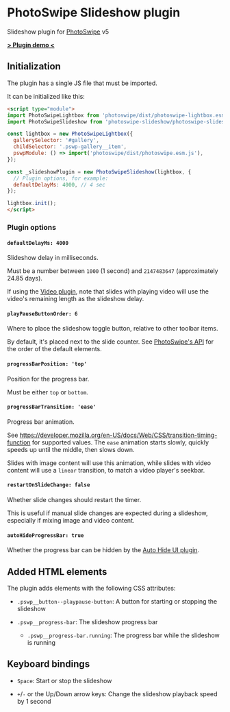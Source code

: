 # PhotoSwipe Slideshow plugin

Slideshow plugin for [PhotoSwipe](https://photoswipe.com/) v5

**[> Plugin demo <](https://codepen.io/dpet23/pen/dywPbGy)**

## Initialization

The plugin has a single JS file that must be imported.

It can be initialized like this:

```html
<script type="module">
import PhotoSwipeLightbox from 'photoswipe/dist/photoswipe-lightbox.esm.min.js';
import PhotoSwipeSlideshow from 'photoswipe-slideshow/photoswipe-slideshow.esm.min.js';

const lightbox = new PhotoSwipeLightbox({
  gallerySelector: '#gallery',
  childSelector: '.pswp-gallery__item',
  pswpModule: () => import('photoswipe/dist/photoswipe.esm.js'),
});

const _slideshowPlugin = new PhotoSwipeSlideshow(lightbox, {
  // Plugin options, for example:
  defaultDelayMs: 4000, // 4 sec
});

lightbox.init();
</script>
```

### Plugin options

#### `defaultDelayMs: 4000`

Slideshow delay in milliseconds.

Must be a number between `1000` (1 second) and `2147483647` (approximately 24.85 days).

If using the [Video plugin](https://github.com/dimsemenov/photoswipe-video-plugin),
note that slides with playing video will use the video's remaining length as the slideshow delay.

#### `playPauseButtonOrder: 6`

Where to place the slideshow toggle button, relative to other toolbar items.

By default, it's placed next to the slide counter.
See [PhotoSwipe's API](https://photoswipe.com/adding-ui-elements/#uiregisterelement-api) for the order of the default elements.

#### `progressBarPosition: 'top'`

Position for the progress bar.

Must be either `top` or `bottom`.

#### `progressBarTransition: 'ease'`

Progress bar animation.

See https://developer.mozilla.org/en-US/docs/Web/CSS/transition-timing-function for supported values.
The `ease` animation starts slowly, quickly speeds up until the middle, then slows down.

Slides with image content will use this animation, while
slides with video content will use a `linear` transition, to match a video player's seekbar.

#### `restartOnSlideChange: false`

Whether slide changes should restart the timer.

This is useful if manual slide changes are expected during a slideshow,
especially if mixing image and video content.

#### `autoHideProgressBar: true`

Whether the progress bar can be hidden by the [Auto Hide UI plugin](https://github.com/arnowelzel/photoswipe-auto-hide-ui).

## Added HTML elements

The plugin adds elements with the following CSS attributes:

* `.pswp__button--playpause-button`: A button for starting or stopping the slideshow

* `.pswp__progress-bar`: The slideshow progress bar
  * `.pswp__progress-bar.running`: The progress bar while the slideshow is running

## Keyboard bindings

* `Space`: Start or stop the slideshow

* `+`/`-` or the Up/Down arrow keys: Change the slideshow playback speed by 1 second
